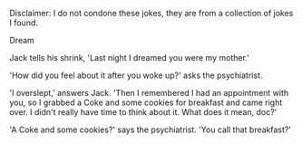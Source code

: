 Disclaimer: I do not condone these jokes, they are from a collection of jokes I found.

Dream

Jack tells his shrink, 'Last night I dreamed you were my mother.'

'How did you feel about it after you woke up?' asks the psychiatrist.

'I overslept,' answers Jack. 'Then I remembered I had an appointment with you, so I grabbed a Coke and some cookies for breakfast and came right over.  I didn't really have time to think about it.  What does it mean, doc?'

'A Coke and some cookies?' says the psychiatrist.  'You call that breakfast?'

